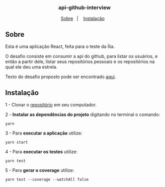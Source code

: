 <h3 align="center">
  api-github-interview
</h3>


<p align="center">
  <a href="#-sobre">Sobre</a>&nbsp;&nbsp;&nbsp;|&nbsp;&nbsp;&nbsp;
  <a href="#-instalação">Instalação</a>&nbsp;&nbsp;&nbsp;
</p>

## **Sobre**
Esta é uma aplicação React, feita para o teste da Ília.

O desafio consiste em consumir a api do github, para listar os usuários, e então a partir dele, listar seus repositórios pessoais e os repositórios na qual ele deu uma estrela.

Texto do desafio proposto pode ser encontrado [aqui](https://github.com/levisfront/api-github-interview).

## **Instalação**
1 - Clonar o [repositório](https://github.com/MateusTymoniuk/api-github-interview) em seu computador.

2 - **Instalar as dependências do projeto** digitando no terminal o comando:

    yarn

3 - Para **executar a aplicação** utilize:

    yarn start

4 - Para **executar os testes** utilize:

    yarn test

5 - Para **gerar o coverage** utilize:

    yarn test --coverage --watchAll false
